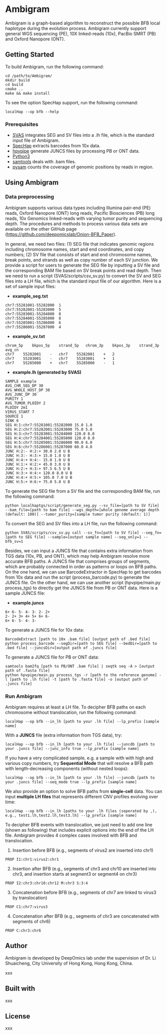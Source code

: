 # Ambigram

Ambigram is a graph-based algorithm to reconstruct the possible BFB local haplotype during the evolution process. Ambigram currently support general WGS sequencing (PE), 10X linked-reads (10x), PacBio SMRT (PB) and Oxford Nanopore (ONT).

## Getting Started

To build Ambigram, run the following command:

```
cd /path/to/Ambigram/
mkdir build
cd build
cmake ..
make && make install
```

To see the option SpecHap support, run the following command:

```
localHap --op bfb --help
```

### Prerequisites

- [SVAS](https://github.com/paprikachan/SVAS) integrates SEG and SV files into a .lh file, which is the standard input file of Ambigram.
- [SpecHap](https://github.com/deepomicslab/SpecHap) extracts barcodes from 10x data.
- [hpvpipe](https://github.com/panguangze/hpvpipe) generate JUNCS files by processing PB or ONT data.
- [Python3](https://www.python.org/downloads/)
- [samtools](https://github.com/samtools/samtools) deals with .bam files. 
- [pysam](https://pysam.readthedocs.io/en/latest/) counts the coverage of genomic positions by reads in region.

## Using Ambigram

### Data preprocessing

Ambigram supports various data types including Illumina pair-end (PE) reads, Oxford Nanopore (ONT) long reads, Pacific Biosciences (PB) long reads, 10x Genomics linked-reads with varying tumor purity and sequencing depth. The procedures and methods to process various data sets are available on the other GitHub page (https://github.com/deepomicslab/Onion-BFB_Paper). 

In general, we need two files: (1) SEG file that indicates genomic regions including chromosome names, start and end coordinates, and copy numbers; (2) SV file that consists of start and end chromosome names, break points, and strands as well as copy number of each SV junction. We provide a script for users to generate the SEG file by inputting a SV file and the corresponding BAM file based on SV break points and read depth. Then we need to run a script (SVAS/scripts/csv_sv.py) to convert the SV and SEG files into a LH file, which is the standard input file of our algorithm. Here is a set of sample input files:

* **example_seg.txt**

```
chr7:55281001-55282000	1
chr7:55282001-55283000	5
chr7:55283001-55284000	8
chr7:55284001-55285000	8
chr7:55285001-55286000	6
chr7:55286001-55287000	4
```

* **example_sv.txt**

```
chrom_5p	bkpos_5p	strand_5p	chrom_3p	bkpos_3p	strand_3p	avg_cn
chr7	55282001	-	chr7	55282001	+	2
chr7	55283001	-	chr7	55283001	+	1
chr7	55285000	+	chr7	55285000	-	1
```

* **example.lh (generated by SVAS)**

```
SAMPLE example
AVG_CHR_SEG_DP 30
AVG_WHOLE_HOST_DP 30
AVG_JUNC_DP 30
PURITY 1
AVG_TUMOR_PLOIDY 2
PLOIDY 2m1
VIRUS_START 7
SOURCE 1
SINK 6
SEG H:1:chr7:55281001:55282000 15.0 1.0
SEG H:2:chr7:55282001:55283000 75.0 5.0
SEG H:3:chr7:55283001:55284000 120.0 8.0
SEG H:4:chr7:55284001:55285000 120.0 8.0
SEG H:5:chr7:55285001:55286000 90.0 6.0
SEG H:6:chr7:55286001:55287000 60.0 4.0
JUNC H:2:- H:2:+ 30.0 2.0 U B
JUNC H:3:- H:3:+ 15.0 1.0 U B
JUNC H:4:+ H:4:- 15.0 1.0 U B
JUNC H:1:+ H:2:+ 45.0 3.0 U B
JUNC H:2:+ H:3:+ 97.5 6.5 U B
JUNC H:3:+ H:4:+ 120.0 8.0 U B
JUNC H:4:+ H:5:+ 105.0 7.0 U B
JUNC H:5:+ H:6:+ 75.0 5.0 U B
```

To generate the SEG file from a SV file and the corresponding BAM file, run the following command:

```
python localhaptgs/script/generate_seg.py --sv_file=[path to SV file] --bam_file=[path to bam file] --wgs_depth=[whole genome average depth (default: 100)] --tumor_purity=[sample tumor purity (default: 1)]
```

To convert the SEG and SV files into a LH file, run the following command:

```
python SVAS/scripts/csv_sv.py call --sv_fn=[path to SV file] --seg_fn=[path to SEG file] --sample=[output sample name] --seg_only=1 --bfb_sv=1
```

Besides, we can input a JUNCS file that contains extra information from TGS data (10x, PB, and ONT), which may help Ambigram resolve more accurate BFB paths. A JUNCS file that comprises groups of segments, which are probably connected in order as patterns or loops on BFB paths. On the one hand, we can use BarcodeExtractor in SpecHap to get barcodes from 10x data and run the script (process_barcode.py) to generate the JUNCS file. On the other hand, we can use another script (hpvpipe/main.py process_tgs) to directly get the JUNCS file from PB or ONT data. Here is a sample JUNCS file:

* **example.juncs**

```
6+ 6- 5- 4- 3- 2- 2+
2- 2+ 3+ 4+ 5+ 6+ 6-
6+ 6- 5- 4- 3-
```

To generate a JUNCS file for 10x data:

``` 
BarcodeExtract [path to 10x .bam file] [output path of .bed file]
python process_barcode --segDir=[path to SEG file] --bedDir=[path to .bed file] --juncsDir=[output path of .juncs file]
```

To generate a JUNCS file for PB or ONT data:

```
samtools bam2fq [path to PB/ONT .bam file] | seqtk seq -A > [output path of .fasta file]
python hpvpipe/main.py process_tgs -r [path to the reference genome] -l [path to .lh file] -t [path to .fasta file] -o [output path of .juncs file]
```

### Run Ambigram

Ambigram requires at least a LH file. To decipher BFB paths on each chromosome without translocation, run the following command:

``` 
localHap --op bfb --in_lh [path to your .lh file] --lp_prefix [sample name]
```

With a **JUNCS** file (extra information from TGS data), try:

``` 
localHap --op bfb --in_lh [path to your .lh file] --juncdb [path to your .juncs file] --junc_info true --lp_prefix [sample name]
```

If you have a very complicated sample, e.g. a sample with with high and various copy numbers, try **Sequential Mode** that will resolve a BFB path with length-decreasing components (without nested loops):

``` 
localHap --op bfb --in_lh [path to your .lh file] --juncdb [path to your .juncs file] --seq_mode true --lp_prefix [sample name]
```

We also provide an option to solve BFB paths from **single-cell** data. You can input **multiple LH files** that represents different CNV profiles evolving over time:

``` 
localHap --op bfb --in_lh [paths to your .lh files (seperated by ,), e.g., test1.lh,test2.lh,test3.lh] --lp_prefix [sample name]
```

To decipher BFB events with translocation, we just need to add one line (shown as following) that includes explicit options into the end of the LH file. Ambigram provides 4 complex cases involved with BFB and translocation. 

1. Insertion before BFB (e.g., segments of virus2 are inserted into chr1)

``` 
PROP I1:chr1:virus2:chr1
```

2. Insertion after BFB (e.g., segments of chr3 and chr10 are inserted into chr3, and insertion starts at segment3 or segment4 on chr3)

``` 
PROP I2:chr3:chr10:chr12 M:chr3 S:3:4
```

3. Concatenation before BFB (e.g., segments of chr7 are linked to virus3 by translocation)

``` 
PROP C1:chr7:virus3
```

4. Concatenation after BFB (e.g., segments of chr3 are concatenated with segments of chr6)

``` 
PROP C:chr3:chr6
```

## Author

Ambigram is developed by DeepOmics lab under the supervision of Dr. Li Shuaicheng, City University of Hong Kong, Hong Kong, China.

xxx

## Built with

xxx

## License

xxx